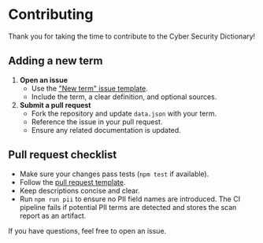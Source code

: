# Contributing

Thank you for taking the time to contribute to the Cyber Security Dictionary!

## Adding a new term

1. **Open an issue**
   - Use the ["New term" issue template](.github/ISSUE_TEMPLATE/new-term.yml).
   - Include the term, a clear definition, and optional sources.
2. **Submit a pull request**
   - Fork the repository and update `data.json` with your term.
   - Reference the issue in your pull request.
   - Ensure any related documentation is updated.

## Pull request checklist

- Make sure your changes pass tests (`npm test` if available).
- Follow the [pull request template](.github/PULL_REQUEST_TEMPLATE.md).
- Keep descriptions concise and clear.
- Run `npm run pii` to ensure no PII field names are introduced. The CI pipeline
  fails if potential PII terms are detected and stores the scan report as an
  artifact.

If you have questions, feel free to open an issue.
